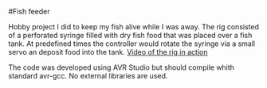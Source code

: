 #Fish feeder

Hobby project I did to keep my fish alive while I was away.
The rig consisted of a perforated syringe filled with dry fish food that was placed over a fish tank.
At predefined times the controller would rotate the syringe via a small servo an deposit food into the tank.
[Video of the rig in action](https://youtu.be/gjBpVbtTOGI)

The code was developed using AVR Studio but should compile whith standard avr-gcc.
No external libraries are used.


